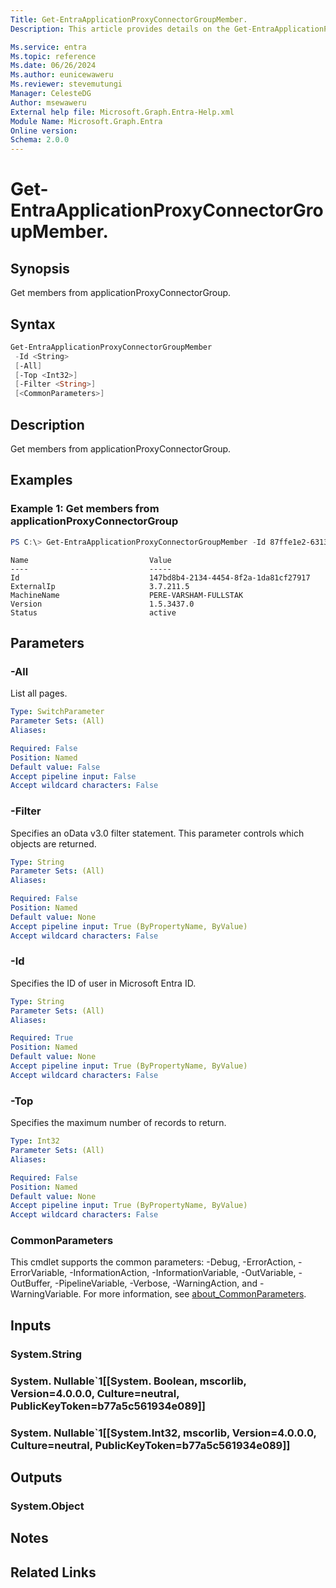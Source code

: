```yaml
---
Title: Get-EntraApplicationProxyConnectorGroupMember.
Description: This article provides details on the Get-EntraApplicationProxyConnectorGroupMember. Command.

Ms.service: entra
Ms.topic: reference
Ms.date: 06/26/2024
Ms.author: eunicewaweru
Ms.reviewer: stevemutungi
Manager: CelesteDG
Author: msewaweru
External help file: Microsoft.Graph.Entra-Help.xml
Module Name: Microsoft.Graph.Entra
Online version:
Schema: 2.0.0
---
```


# Get-EntraApplicationProxyConnectorGroupMember.

## Synopsis
Get members from applicationProxyConnectorGroup.

## Syntax

```powershell
Get-EntraApplicationProxyConnectorGroupMember
 -Id <String> 
 [-All] 
 [-Top <Int32>] 
 [-Filter <String>]
 [<CommonParameters>]
```

## Description
Get members from applicationProxyConnectorGroup.

## Examples

### Example 1: Get members from applicationProxyConnectorGroup 
```powershell
PS C:\> Get-EntraApplicationProxyConnectorGroupMember -Id 87ffe1e2-6313-4a22-93eb-da1eb8a2bf8d
```
```output
Name                           Value
----                           -----
Id                             147bd8b4-2134-4454-8f2a-1da81cf27917
ExternalIp                     3.7.211.5
MachineName                    PERE-VARSHAM-FULLSTAK
Version                        1.5.3437.0
Status                         active
```

## Parameters

### -All
List all pages.

```yaml
Type: SwitchParameter
Parameter Sets: (All)
Aliases:

Required: False
Position: Named
Default value: False
Accept pipeline input: False
Accept wildcard characters: False
```

### -Filter
Specifies an oData v3.0 filter statement. This parameter controls which objects are returned.

```yaml
Type: String
Parameter Sets: (All)
Aliases:

Required: False
Position: Named
Default value: None
Accept pipeline input: True (ByPropertyName, ByValue)
Accept wildcard characters: False
```

### -Id
Specifies the ID of user in Microsoft Entra ID.
```yaml
Type: String
Parameter Sets: (All)
Aliases:

Required: True
Position: Named
Default value: None
Accept pipeline input: True (ByPropertyName, ByValue)
Accept wildcard characters: False
```

### -Top
Specifies the maximum number of records to return.

```yaml
Type: Int32
Parameter Sets: (All)
Aliases:

Required: False
Position: Named
Default value: None
Accept pipeline input: True (ByPropertyName, ByValue)
Accept wildcard characters: False
```

### CommonParameters
This cmdlet supports the common parameters: -Debug, -ErrorAction, -ErrorVariable, -InformationAction, -InformationVariable, -OutVariable, -OutBuffer, -PipelineVariable, -Verbose, -WarningAction, and -WarningVariable. For more information, see [about_CommonParameters](https://go.microsoft.com/fwlink/?LinkID=113216).

## Inputs

### System.String

### System. Nullable`1[[System. Boolean, mscorlib, Version=4.0.0.0, Culture=neutral, PublicKeyToken=b77a5c561934e089]]

### System. Nullable`1[[System.Int32, mscorlib, Version=4.0.0.0, Culture=neutral, PublicKeyToken=b77a5c561934e089]]

## Outputs

### System.Object
## Notes

## Related Links